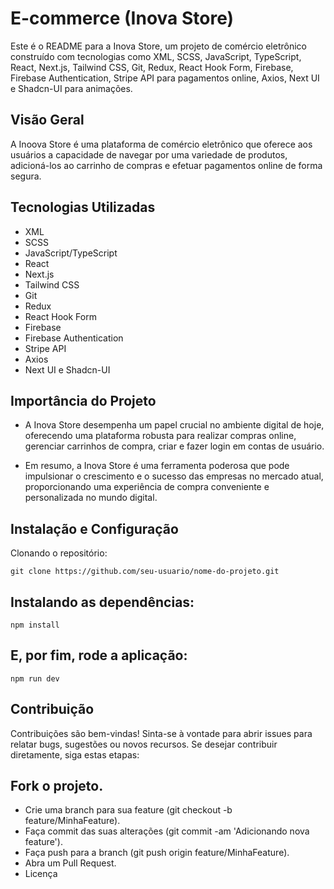 # E-commerce (Inova Store)

Este é o README para a Inova Store, um projeto de comércio eletrônico construído com tecnologias como XML, SCSS, JavaScript, TypeScript, React, Next.js, Tailwind CSS, Git, Redux, React Hook Form, Firebase, Firebase Authentication, Stripe API para pagamentos online, Axios, Next UI e Shadcn-UI para animações.

## Visão Geral
A Inoova Store é uma plataforma de comércio eletrônico que oferece aos usuários a capacidade de navegar por uma variedade de produtos, adicioná-los ao carrinho de compras e efetuar pagamentos online de forma segura.

## Tecnologias Utilizadas
- XML
- SCSS
- JavaScript/TypeScript
- React
- Next.js
- Tailwind CSS
- Git
- Redux
- React Hook Form
- Firebase
- Firebase Authentication
- Stripe API
- Axios
- Next UI e Shadcn-UI

## Importância do Projeto
- A Inova Store desempenha um papel crucial no ambiente digital de hoje, oferecendo uma plataforma robusta para realizar compras online, gerenciar carrinhos de compra, criar e fazer login em contas de usuário.

- Em resumo, a Inova Store é uma ferramenta poderosa que pode impulsionar o crescimento e o sucesso das empresas no mercado atual, proporcionando uma experiência de compra conveniente e personalizada no mundo digital.

## Instalação e Configuração

Clonando o repositório:

`git clone https://github.com/seu-usuario/nome-do-projeto.git`

## Instalando as dependências:

`npm install`

## E, por fim, rode a aplicação:

`npm run dev`

## Contribuição
Contribuições são bem-vindas! Sinta-se à vontade para abrir issues para relatar bugs, sugestões ou novos recursos. Se desejar contribuir diretamente, siga estas etapas:

## Fork o projeto.
- Crie uma branch para sua feature (git checkout -b feature/MinhaFeature).
- Faça commit das suas alterações (git commit -am 'Adicionando nova feature').
- Faça push para a branch (git push origin feature/MinhaFeature).
- Abra um Pull Request.
- Licença
